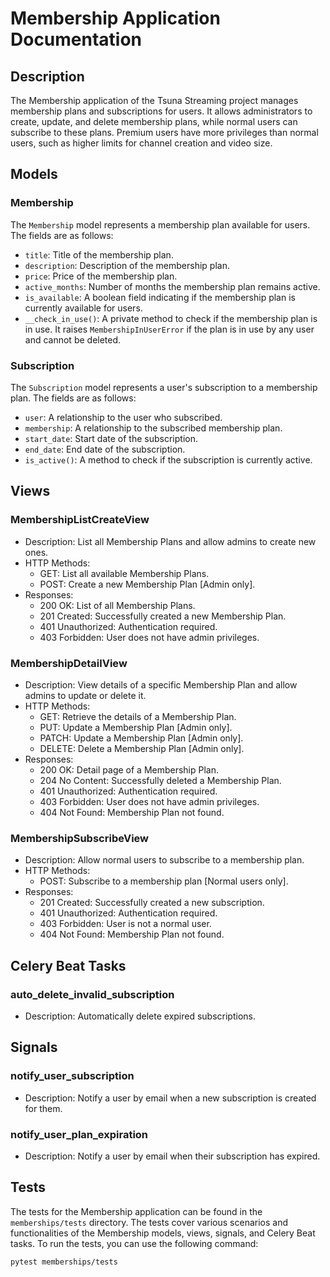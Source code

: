 # Membership Application Documentation

## Description
The Membership application of the Tsuna Streaming project manages membership plans and subscriptions for users. It allows administrators to create, update, and delete membership plans, while normal users can subscribe to these plans. Premium users have more privileges than normal users, such as higher limits for channel creation and video size.

## Models

### Membership
The `Membership` model represents a membership plan available for users. The fields are as follows:

- `title`: Title of the membership plan.
- `description`: Description of the membership plan.
- `price`: Price of the membership plan.
- `active_months`: Number of months the membership plan remains active.
- `is_available`: A boolean field indicating if the membership plan is currently available for users.
- `__check_in_use()`: A private method to check if the membership plan is in use. It raises `MembershipInUserError` if the plan is in use by any user and cannot be deleted.

### Subscription
The `Subscription` model represents a user's subscription to a membership plan. The fields are as follows:

- `user`: A relationship to the user who subscribed.
- `membership`: A relationship to the subscribed membership plan.
- `start_date`: Start date of the subscription.
- `end_date`: End date of the subscription.
- `is_active()`: A method to check if the subscription is currently active.

## Views

### MembershipListCreateView
- Description: List all Membership Plans and allow admins to create new ones.
- HTTP Methods:
  - GET: List all available Membership Plans.
  - POST: Create a new Membership Plan [Admin only].
- Responses:
  - 200 OK: List of all Membership Plans.
  - 201 Created: Successfully created a new Membership Plan.
  - 401 Unauthorized: Authentication required.
  - 403 Forbidden: User does not have admin privileges.

### MembershipDetailView
- Description: View details of a specific Membership Plan and allow admins to update or delete it.
- HTTP Methods:
  - GET: Retrieve the details of a Membership Plan.
  - PUT: Update a Membership Plan [Admin only].
  - PATCH: Update a Membership Plan [Admin only].
  - DELETE: Delete a Membership Plan [Admin only].
- Responses:
  - 200 OK: Detail page of a Membership Plan.
  - 204 No Content: Successfully deleted a Membership Plan.
  - 401 Unauthorized: Authentication required.
  - 403 Forbidden: User does not have admin privileges.
  - 404 Not Found: Membership Plan not found.

### MembershipSubscribeView
- Description: Allow normal users to subscribe to a membership plan.
- HTTP Methods:
  - POST: Subscribe to a membership plan [Normal users only].
- Responses:
  - 201 Created: Successfully created a new subscription.
  - 401 Unauthorized: Authentication required.
  - 403 Forbidden: User is not a normal user.
  - 404 Not Found: Membership Plan not found.

## Celery Beat Tasks

### auto_delete_invalid_subscription
- Description: Automatically delete expired subscriptions.

## Signals

### notify_user_subscription
- Description: Notify a user by email when a new subscription is created for them.

### notify_user_plan_expiration
- Description: Notify a user by email when their subscription has expired.

## Tests

The tests for the Membership application can be found in the `memberships/tests` directory. The tests cover various scenarios and functionalities of the Membership models, views, signals, and Celery Beat tasks. To run the tests, you can use the following command:

```
pytest memberships/tests
```